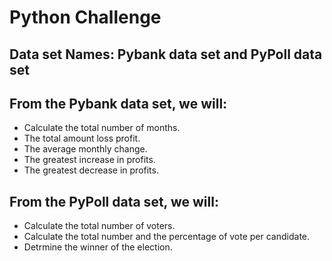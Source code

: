 # Python Challenge

## Data set Names: Pybank data set and PyPoll data set

## From the Pybank data set, we will:
- Calculate the total number of months.
- The total amount loss profit.
- The average monthly change.
- The greatest increase in profits.
- The greatest decrease in profits.

## From the PyPoll data set, we will:
- Calculate the total number of voters.
- Calculate the total number and the percentage of vote per candidate.
- Detrmine the winner of the election. 
